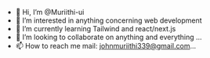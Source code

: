 - 👋 Hi, I’m @Muriithi-ui
- 👀 I’m interested in anything concerning web development
- 🌱 I’m currently learning Tailwind and react/next.js 
- 💞️ I’m looking to collaborate on anything and everything ...
- 📫 How to reach me mail: johnmuriithi339@gmail.com...

<!---
Muriithi-ui/Muriithi-ui is a ✨ special ✨ repository because its `README.md` (this file) appears on your GitHub profile.
You can click the Preview link to take a look at your changes.
--->
